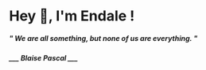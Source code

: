 <h1 title="head"> Hey 👋, I'm Endale !</h1>

**<h5><i>" We are all something, but none of us are everything. "</i></h5>**

*<b>___ Blaise Pascal ___</b>*
